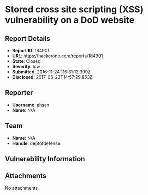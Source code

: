 # Stored cross site scripting (XSS) vulnerability on a DoD website

## Report Details
- **Report ID**: 184901
- **URL**: https://hackerone.com/reports/184901
- **State**: Closed
- **Severity**: low
- **Submitted**: 2016-11-24T16:31:12.309Z
- **Disclosed**: 2017-06-23T14:57:29.853Z

## Reporter
- **Username**: ahsan
- **Name**: N/A

## Team
- **Name**: N/A
- **Handle**: deptofdefense

## Vulnerability Information


## Attachments
No attachments
